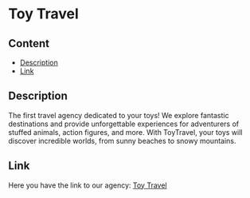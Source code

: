 # Toy Travel

## Content
- [Description](#description)
- [Link](#link)

## Description
The first travel agency dedicated to your toys! We explore fantastic destinations and provide unforgettable experiences for adventurers of stuffed animals, action figures, and more. With ToyTravel, your toys will discover incredible worlds, from sunny beaches to snowy mountains.

## Link
Here you have the link to our agency: [Toy Travel](https://mdiogc-jesuslugo2002-chugani05.github.io/ToyTravel/)
